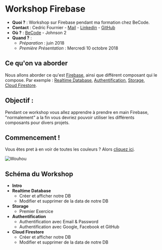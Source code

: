 # Workshop Firebase

- **Quoi ?** : Workshop sur Firebase pendant ma formation chez BeCode.
- **Contact** : Cedric Fournier - [Mail](cedricfournier.pro@gmail.com) - <a href="https://www.linkedin.com/in/cedric-fournier/" target="_blank">Linkedin</a> - [GitHub](https://github.com/Cedric-Fournier)
- **Où ?** : [BeCode](https://www.becode.org/) - Johnson 2
- **Quand ?** : 
    - *Préparation* : juin 2018
    - *Première Présentation* : Mercredi 10 octobre 2018

## Ce qu'on va aborder
Nous allons aborder ce qu'est [Firebase](https://firebase.google.com/), ainsi que différent composant qui le compose.
Par exemple : [Realtime Database](https://firebase.google.com/docs/database/), [Authentification](https://firebase.google.com/docs/auth/), [Storage](https://firebase.google.com/docs/storage/), [Cloud Firestore](https://firebase.google.com/docs/firestore/).

## Objectif :
Pendant ce workshop vous allez apprendre à prendre en main Firebase, "normalement" a la fin vous devriez pouvoir utiliser les différents composants pour divers projets.

## Commencement !
Vous êtes pret à en voir de toutes les couleurs ?
Alors [cliquez ici](intro.md).

![Wouhou](https://media.giphy.com/media/wcgcRnkePIUPS/giphy.gif "WOOOUUUUHHHHOOOUUU")

## Schéma du Workshop

- **Intro**
- **Realtime Database**
  - Créer et afficher notre DB
  - Modifier et supprimer de la data de notre DB
- **Storage**
  - Premier Exercice
- **Authentification**
  - Authentification avec Email & Password
  - Authentification avec Google, Facebook et GitHub
- **Cloud Firestore**
  - Créer et afficher notre DB
  - Modifier et supprimer de la data de notre DB
